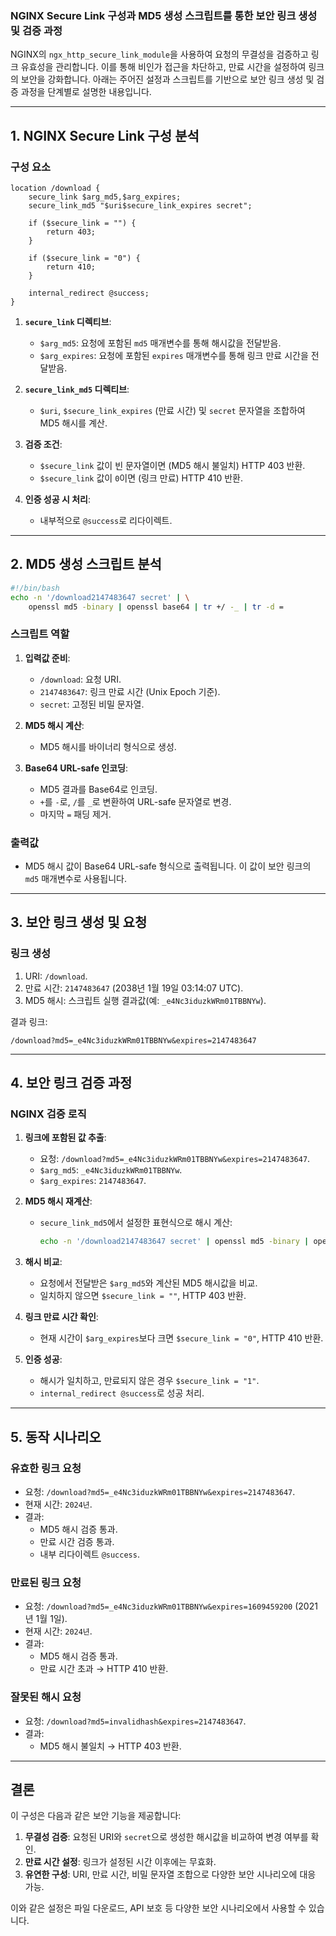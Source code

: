 ### **NGINX Secure Link 구성과 MD5 생성 스크립트를 통한 보안 링크 생성 및 검증 과정**

NGINX의 `ngx_http_secure_link_module`을 사용하여 요청의 무결성을 검증하고 링크 유효성을 관리합니다. 이를 통해 비인가 접근을 차단하고, 만료 시간을 설정하여 링크의 보안을 강화합니다. 아래는 주어진 설정과 스크립트를 기반으로 보안 링크 생성 및 검증 과정을 단계별로 설명한 내용입니다.

---

## **1. NGINX Secure Link 구성 분석**

### **구성 요소**
```nginx
location /download {
    secure_link $arg_md5,$arg_expires;
    secure_link_md5 "$uri$secure_link_expires secret";

    if ($secure_link = "") {
        return 403;
    }

    if ($secure_link = "0") {
        return 410;
    }

    internal_redirect @success;
}
```

1. **`secure_link` 디렉티브**:
   - `$arg_md5`: 요청에 포함된 `md5` 매개변수를 통해 해시값을 전달받음.
   - `$arg_expires`: 요청에 포함된 `expires` 매개변수를 통해 링크 만료 시간을 전달받음.

2. **`secure_link_md5` 디렉티브**:
   - `$uri`, `$secure_link_expires` (만료 시간) 및 `secret` 문자열을 조합하여 MD5 해시를 계산.

3. **검증 조건**:
   - `$secure_link` 값이 빈 문자열이면 (MD5 해시 불일치) HTTP 403 반환.
   - `$secure_link` 값이 `0`이면 (링크 만료) HTTP 410 반환.

4. **인증 성공 시 처리**:
   - 내부적으로 `@success`로 리다이렉트.

---

## **2. MD5 생성 스크립트 분석**
```bash
#!/bin/bash
echo -n '/download2147483647 secret' | \
    openssl md5 -binary | openssl base64 | tr +/ -_ | tr -d =
```

### **스크립트 역할**
1. **입력값 준비**:
   - `/download`: 요청 URI.
   - `2147483647`: 링크 만료 시간 (Unix Epoch 기준).
   - `secret`: 고정된 비밀 문자열.

2. **MD5 해시 계산**:
   - MD5 해시를 바이너리 형식으로 생성.

3. **Base64 URL-safe 인코딩**:
   - MD5 결과를 Base64로 인코딩.
   - `+`를 `-`로, `/`를 `_`로 변환하여 URL-safe 문자열로 변경.
   - 마지막 `=` 패딩 제거.

### **출력값**
- MD5 해시 값이 Base64 URL-safe 형식으로 출력됩니다. 이 값이 보안 링크의 `md5` 매개변수로 사용됩니다.

---

## **3. 보안 링크 생성 및 요청**

### **링크 생성**
1. URI: `/download`.
2. 만료 시간: `2147483647` (2038년 1월 19일 03:14:07 UTC).
3. MD5 해시: 스크립트 실행 결과값(예: `_e4Nc3iduzkWRm01TBBNYw`).

결과 링크:
```
/download?md5=_e4Nc3iduzkWRm01TBBNYw&expires=2147483647
```

---

## **4. 보안 링크 검증 과정**

### **NGINX 검증 로직**
1. **링크에 포함된 값 추출**:
   - 요청: `/download?md5=_e4Nc3iduzkWRm01TBBNYw&expires=2147483647`.
   - `$arg_md5`: `_e4Nc3iduzkWRm01TBBNYw`.
   - `$arg_expires`: `2147483647`.

2. **MD5 해시 재계산**:
   - `secure_link_md5`에서 설정한 표현식으로 해시 계산:
     ```bash
     echo -n '/download2147483647 secret' | openssl md5 -binary | openssl base64 | tr +/ -_ | tr -d =
     ```

3. **해시 비교**:
   - 요청에서 전달받은 `$arg_md5`와 계산된 MD5 해시값을 비교.
   - 일치하지 않으면 `$secure_link = ""`, HTTP 403 반환.

4. **링크 만료 시간 확인**:
   - 현재 시간이 `$arg_expires`보다 크면 `$secure_link = "0"`, HTTP 410 반환.

5. **인증 성공**:
   - 해시가 일치하고, 만료되지 않은 경우 `$secure_link = "1"`.
   - `internal_redirect @success`로 성공 처리.

---

## **5. 동작 시나리오**

### **유효한 링크 요청**
- 요청: `/download?md5=_e4Nc3iduzkWRm01TBBNYw&expires=2147483647`.
- 현재 시간: `2024년`.
- 결과:
  - MD5 해시 검증 통과.
  - 만료 시간 검증 통과.
  - 내부 리다이렉트 `@success`.

### **만료된 링크 요청**
- 요청: `/download?md5=_e4Nc3iduzkWRm01TBBNYw&expires=1609459200` (2021년 1월 1일).
- 현재 시간: `2024년`.
- 결과:
  - MD5 해시 검증 통과.
  - 만료 시간 초과 → HTTP 410 반환.

### **잘못된 해시 요청**
- 요청: `/download?md5=invalidhash&expires=2147483647`.
- 결과:
  - MD5 해시 불일치 → HTTP 403 반환.

---

## **결론**

이 구성은 다음과 같은 보안 기능을 제공합니다:
1. **무결성 검증**: 요청된 URI와 `secret`으로 생성한 해시값을 비교하여 변경 여부를 확인.
2. **만료 시간 설정**: 링크가 설정된 시간 이후에는 무효화.
3. **유연한 구성**: URI, 만료 시간, 비밀 문자열 조합으로 다양한 보안 시나리오에 대응 가능. 

이와 같은 설정은 파일 다운로드, API 보호 등 다양한 보안 시나리오에서 사용할 수 있습니다.